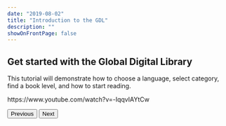 ```yaml
---
date: "2019-08-02"
title: "Introduction to the GDL"
description: ""
showOnFrontPage: false
---
```


<content>

## Get started with the Global Digital  Library
This tutorial will demonstrate how to choose a language, select category, find a book level, and how to start reading.

<youtube>
https://www.youtube.com/watch?v=-IqqvIAYtCw
</youtube>


<button to="/gdl-intro/step3">Previous</button>
<button to="/gdl-intro/step5">Next</button>
</content>
